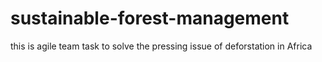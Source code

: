 # sustainable-forest-management
this is agile team task to solve the pressing issue of deforstation in Africa
